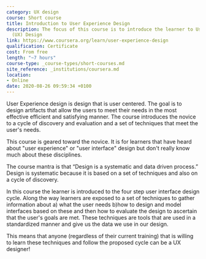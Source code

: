 ```yaml
---
category: UX design
course: Short course
title: Introduction to User Experience Design
description: The focus of this course is to introduce the learner to User Experience
  (UX) Design
link: https://www.coursera.org/learn/user-experience-design
qualification: Certificate
cost: From free
length: "~7 hours"
course-type: _course-types/short-courses.md
site_reference: _institutions/coursera.md
location:
- Online
date: 2020-08-26 09:59:34 +0100
---
```

User Experience design is design that is user centered. The goal is to design artifacts that allow the users to meet their needs in the most effective efficient and satisfying manner. The course introduces the novice to a cycle of discovery and evaluation and a set of techniques that meet the user's needs. 

This course is geared toward the novice. It is for learners that have heard about "user experience" or "user interface" design but don't really know much about these disciplines. 

The course mantra is that “Design is a systematic and data driven process.” Design is systematic because it is based on a set of techniques and also on a cycle of discovery. 

In this course the learner is introduced to the four step user interface design cycle. Along the way learners are exposed to a set of techniques to gather information about a) what the user needs b)how to design and model interfaces based on these and then how to evaluate the design to ascertain that the user's goals are met. These techniques are tools that are used in a standardized manner and give us the data we use in our design. 

This means that anyone (regardless of their current training) that is willing to learn these techniques and follow the proposed cycle can be a UX designer!